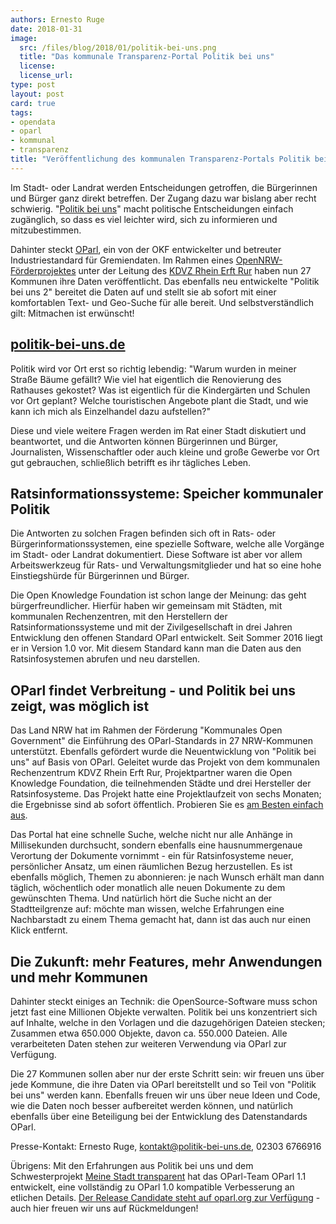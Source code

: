 ```yaml
---
authors: Ernesto Ruge
date: 2018-01-31
image: 
  src: /files/blog/2018/01/politik-bei-uns.png
  title: "Das kommunale Transparenz-Portal Politik bei uns"
  license: 
  license_url: 
type: post
layout: post
card: true
tags:
- opendata
- oparl
- kommunal
- transparenz
title: "Veröffentlichung des kommunalen Transparenz-Portals Politik bei uns 2"
---
```


Im Stadt- oder Landrat werden Entscheidungen getroffen, die Bürgerinnen und Bürger ganz direkt betreffen. Der Zugang dazu war bislang aber recht schwierig. "[Politik bei uns](https://politik-bei-uns.de/)" macht politische Entscheidungen einfach zugänglich, so dass es viel leichter wird, sich zu informieren und mitzubestimmen. 

Dahinter steckt [OParl](https://oparl.org), ein von der OKF entwickelter und betreuter Industriestandard für Gremiendaten. Im Rahmen eines [OpenNRW-Förderprojektes](https://open.nrw/pilotprojekt-kommunales-open-government-nrw) unter der Leitung des [KDVZ Rhein Erft Rur](https://www.kdvz-frechen.de/) haben nun 27 Kommunen ihre Daten veröffentlicht. Das ebenfalls neu entwickelte "Politik bei uns 2" bereitet die Daten auf und stellt sie ab sofort mit einer komfortablen Text- und Geo-Suche für alle bereit. Und selbstverständlich gilt: Mitmachen ist erwünscht!

## [politik-bei-uns.de](https://politik-bei-uns.de/)

Politik wird vor Ort erst so richtig lebendig: "Warum wurden in meiner Straße Bäume gefällt? Wie viel hat eigentlich die Renovierung des Rathauses gekostet? Was ist eigentlich für die Kindergärten und Schulen vor Ort geplant? Welche touristischen Angebote plant die Stadt, und wie kann ich mich als Einzelhandel dazu aufstellen?"

Diese und viele weitere Fragen werden im Rat einer Stadt diskutiert und beantwortet, und die Antworten können Bürgerinnen und Bürger, Journalisten, Wissenschaftler oder auch kleine und große Gewerbe vor Ort gut gebrauchen, schließlich betrifft es ihr tägliches Leben.

## Ratsinformationssysteme: Speicher kommunaler Politik

Die Antworten zu solchen Fragen befinden sich oft in Rats- oder Bürgerinformationssystemen, eine spezielle Software, welche alle Vorgänge im Stadt- oder Landrat dokumentiert. Diese Software ist aber vor allem Arbeitswerkzeug für Rats- und Verwaltungsmitglieder und hat so eine hohe Einstiegshürde für Bürgerinnen und Bürger.

Die Open Knowledge Foundation ist schon lange der Meinung: das geht bürgerfreundlicher. Hierfür haben wir gemeinsam mit Städten, mit kommunalen Rechenzentren, mit den Herstellern der Ratsinformationssysteme und mit der Zivilgesellschaft in drei Jahren Entwicklung den offenen Standard OParl entwickelt. Seit Sommer 2016 liegt er in Version 1.0 vor. Mit diesem Standard kann man die Daten aus den Ratsinfosystemen abrufen und neu darstellen.

## OParl findet Verbreitung - und Politik bei uns zeigt, was möglich ist

Das Land NRW hat im Rahmen der Förderung "Kommunales Open Government" die Einführung des OParl-Standards in 27 NRW-Kommunen unterstützt. Ebenfalls gefördert wurde die Neuentwicklung von "Politik bei uns" auf Basis von OParl. Geleitet wurde das Projekt von dem kommunalen Rechenzentrum KDVZ Rhein Erft Rur, Projektpartner waren die Open Knowledge Foundation, die teilnehmenden Städte und drei Hersteller der Ratsinfosysteme. Das Projekt hatte eine Projektlaufzeit von sechs Monaten; die Ergebnisse sind ab sofort öffentlich. Probieren Sie es [am Besten einfach aus](https://politik-bei-uns.de/).

Das Portal hat eine schnelle Suche, welche nicht nur alle Anhänge in Millisekunden durchsucht, sondern ebenfalls eine hausnummergenaue Verortung der Dokumente vornimmt - ein für Ratsinfosysteme neuer, persönlicher Ansatz, um einen räumlichen Bezug herzustellen. Es ist ebenfalls möglich, Themen zu abonnieren: je nach Wunsch erhält man dann täglich, wöchentlich oder monatlich alle neuen Dokumente zu dem gewünschten Thema. Und natürlich hört die Suche nicht an der Stadtteilgrenze auf: möchte man wissen, welche Erfahrungen eine Nachbarstadt zu einem Thema gemacht hat, dann ist das auch nur einen Klick entfernt.

## Die Zukunft: mehr Features, mehr Anwendungen und mehr Kommunen

Dahinter steckt einiges an Technik: die OpenSource-Software muss schon jetzt fast eine Millionen Objekte verwalten. Politik bei uns konzentriert sich auf Inhalte, welche in den Vorlagen und die dazugehörigen Dateien stecken; Zusammen etwa 650.000 Objekte, davon ca. 550.000 Dateien. Alle verarbeiteten Daten stehen zur weiteren Verwendung via OParl zur Verfügung.

Die 27 Kommunen sollen aber nur der erste Schritt sein: wir freuen uns über jede Kommune, die ihre Daten via OParl bereitstellt und so Teil von "Politik bei uns" werden kann. Ebenfalls freuen wir uns über neue Ideen und Code, wie die Daten noch besser aufbereitet werden können, und natürlich ebenfalls über eine Beteiligung bei der Entwicklung des Datenstandards OParl.

Presse-Kontakt: Ernesto Ruge, [kontakt@politik-bei-uns.de](mailto:kontakt@politik-bei-uns.de), 02303 6766916

Übrigens: Mit den Erfahrungen aus Politik bei uns und dem Schwesterprojekt [Meine Stadt transparent](https://meine-stadt-transparent.de/) hat das OParl-Team OParl 1.1 entwickelt, eine vollständig zu OParl 1.0 kompatible Verbesserung an etlichen Details. [Der Release Candidate steht auf oparl.org zur Verfügung](https://oparl.org/2018/01/29/entwurf-fuer-oparl-1-1/) - auch hier freuen wir uns auf Rückmeldungen!